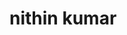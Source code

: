 <html>
	<head>
		<title>
			nithin
		</title>
	</head>
	<body>
		<h1>
			nithin kumar
		</h1>
	</body>
</html>
